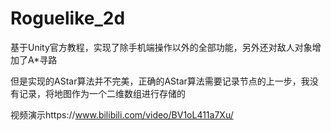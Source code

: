 # Roguelike_2d
基于Unity官方教程，实现了除手机端操作以外的全部功能，另外还对敌人对象增加了A*寻路

但是实现的AStar算法并不完美，正确的AStar算法需要记录节点的上一步，我没有记录，将地图作为一个二维数组进行存储的

视频演示https://www.bilibili.com/video/BV1oL411a7Xu/
